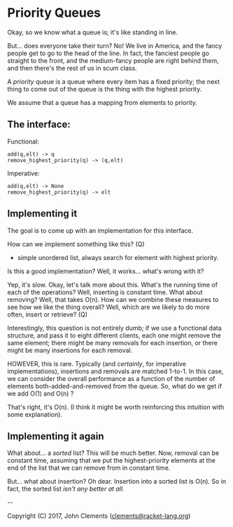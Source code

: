 # Priority Queues

Okay, so we know what a queue is; it's like standing in line.

But... does everyone take their turn? No! We live in America, and
the fancy people get to go to the head of the line. In fact, the
fanciest people go straight to the front, and the medium-fancy
people are right behind them, and then there's the rest of us in
scum class.

A *priority* queue is a queue where every item has a fixed priority;
the next thing to come out of the queue is the thing with the highest
priority.

We assume that a queue has a mapping from elements to priority.

## The interface:

Functional:

```
add(q,elt) -> q
remove_highest_priority(q) -> (q,elt)
```

Imperative:

```
add(q,elt) -> None
remove_highest_priority(q) -> elt
```

## Implementing it

The goal is to come up with an implementation for this interface. 

How can we implement something like this? (Q)

- simple unordered list, always search for element with highest priority.

Is this a good implementation? Well, it works... what's wrong with it?

Yep, it's slow. Okay, let's talk more about this. What's the running time
of each of the operations? Well, inserting is constant time. What about
removing? Well, that takes O(n). How can we combine these measures
to see how we like the thing overall? Well, which are we likely to do
more often, insert or retrieve? (Q)

Interestingly, this question is not entirely dumb; if we use a functional
data structure, and pass it to eight different clients, each one might
remove the same element; there might be many removals for each insertion,
or there might be many insertions for each removal.

HOWEVER, this is rare. Typically (and *certainly*, for imperative
implementations), insertions and removals are matched 1-to-1. In this
case, we can consider the overall performance as a function of the number
of elements both-added-and-removed from the queue. So, what do we get
if we add O(1) and O(n) ?

That's right, it's O(n). (I think it might be worth reinforcing this intuition
with some explanation).

## Implementing it again

What about... a *sorted* list? This will be much better. Now, removal
can be constant time, assuming that we put the highest-priority elements
at the end of the list that we can remove from in constant time.

But... what about insertion? Oh dear. Insertion into a sorted list is
O(n). So in fact, the sorted list *isn't any better at all.*

--

Copyright (C) 2017, John Clements (clements@racket-lang.org)

